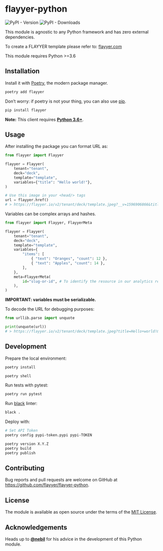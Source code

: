 # flayyer-python
![PyPI - Version](https://img.shields.io/pypi/v/flayyer)
![PyPI - Downloads](https://img.shields.io/pypi/dm/flayyer)

This module is agnostic to any Python framework and has zero external dependencies.

To create a FLAYYER template please refer to: [flayyer.com](https://flayyer.com?ref=flayyer-python)

This module requires Python >=3.6

## Installation

Install it with [Poetry](https://python-poetry.org/), the modern package manager.

```sh
poetry add flayyer
```

Don’t worry: if poetry is not your thing, you can also use [pip](https://pip.pypa.io/en/stable/).

```sh
pip install flayyer
```

**Note:** This client requires [**Python 3.6+**](https://docs.python.org/3/whatsnew/3.6.html).

## Usage

After installing the package you can format URL as:

```python
from flayyer import Flayyer

flayyer = Flayyer(
    tenant="tenant",
    deck="deck",
    template="template",
    variables={"title": "Hello world!"},
)

# Use this image in your <head/> tags
url = flayyer.href()
# > https://flayyer.io/v2/tenant/deck/template.jpeg?__v=1596906866&title=Hello+world%21
```

Variables can be complex arrays and hashes.

```python
from flayyer import Flayyer, FlayyerMeta

flayyer = Flayyer(
    tenant="tenant",
    deck="deck",
    template="template",
    variables={
        "items": [
            { "text": "Oranges", "count": 12 },
            { "text": "Apples", "count": 14 },
        ],
    },
    meta=FlayyerMeta(
        id="slug-or-id", # To identify the resource in our analytics report
    ),
)
```

**IMPORTANT: variables must be serializable.**

To decode the URL for debugging purposes:

```python
from urllib.parse import unquote

print(unquote(url))
# > https://flayyer.io/v2/tenant/deck/template.jpeg?title=Hello+world!&__v=123
```

## Development

Prepare the local environment:

```sh
poetry install
```

```sh
poetry shell
```

Run tests with pytest:

```sh
poetry run pytest
```

Run [black](https://github.com/psf/black) linter:

```sh
black .
```

Deploy with:

```sh
# Set API Token
poetry config pypi-token.pypi pypi-TOKEN

poetry version X.Y.Z
poetry build
poetry publish
```

## Contributing

Bug reports and pull requests are welcome on GitHub at https://github.com/flayyer/flayyer-python.

## License

The module is available as open source under the terms of the [MIT License](https://opensource.org/licenses/MIT).

## Acknowledgements

Heads up to [**@nebil**](https://github.com/nebil) for his advice in the development of this Python module.

